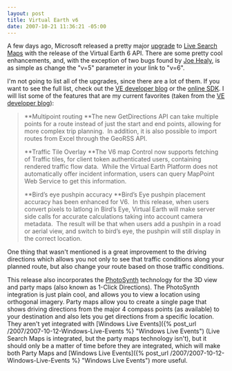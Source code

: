 ```yaml
---
layout: post
title: Virtual Earth v6
date: 2007-10-21 11:36:21 -05:00
---
```


A few days ago, Microsoft released a pretty major [upgrade](http://blogs.msdn.com/virtualearth/archive/2007/10/17/virtual-earth-version-6-now-available.aspx) to [Live Search Maps](http://maps.live.com/) with the release of the Virtual Earth 6 API. There are some pretty cool enhancements, and, with the exception of two bugs found by [Joe Healy](http://www.devfish.net/FullBlogItemView.aspx?BlogId=452), is as simple as change the "v=5" parameter in your link to "v=6".

I'm not going to list all of the upgrades, since there are a lot of them. If you want to see the full list, check out the [VE developer blog](http://blogs.msdn.com/virtualearth/archive/2007/10/17/virtual-earth-version-6-now-available.aspx) or the [online SDK](http://msdn2.microsoft.com/en-us/library/bb429619.aspx). I will list some of the features that are my current favorites (taken from the [VE developer blog](http://blogs.msdn.com/virtualearth/archive/2007/10/17/virtual-earth-version-6-now-available.aspx)):

> **Multipoint routing
> **The new GetDirections API can take multiple points for a route instead of just the start and end points, allowing for more complex trip planning.  In addition, it is also possible to import routes from Excel through the GeoRSS API.
> 
> **Traffic Tile Overlay
> **The V6 map Control now supports fetching of Traffic tiles, for client token authenticated users, containing rendered traffic flow data.  While the Virtual Earth Platform does not automatically offer incident information, users can query MapPoint Web Service to get this information.
> 
> **Bird’s eye pushpin accuracy
> **Bird’s Eye pushpin placement accuracy has been enhanced for V6.  In this release, when users convert pixels to latlong in Bird’s Eye, Virtual Earth will make server side calls for accurate calculations taking into account camera metadata.  The result will be that when users add a pushpin in a road or aerial view, and switch to bird’s eye, the pushpin will still display in the correct location.

One thing that wasn't mentioned is a great improvement to the driving directions which allows you not only to see that traffic conditions along your planned route, but also change your route based on those traffic conditions. 

This release also incorporates the [PhotoSynth](http://labs.live.com/photosynth) technology for the 3D view and party maps (also known as 1-Click Directions). The PhotoSynth integration is just plain cool, and allows you to view a location using orthogonal imagery. Party maps allow you to create a single page that shows driving directions from the major 4 compass points (as available) to your destination and also lets you get directions from a specific location. They aren't yet integrated with [Windows Live Events]({% post_url /2007/2007-10-12-Windows-Live-Events %} "Windows Live Events") (Live Search Maps is integrated, but the party maps technology isn't), but it should only be a matter of time before they are integrated, which will make both Party Maps and [Windows Live Events]({% post_url /2007/2007-10-12-Windows-Live-Events %} "Windows Live Events") more useful.
